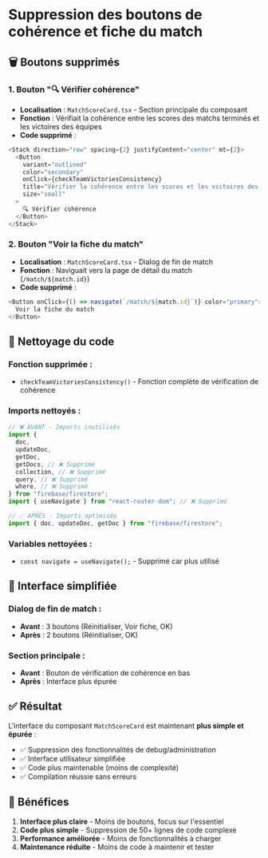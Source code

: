 # Suppression des boutons de cohérence et fiche du match

## 🗑️ **Boutons supprimés**

### 1. **Bouton "🔍 Vérifier cohérence"**

- **Localisation** : `MatchScoreCard.tsx` - Section principale du composant
- **Fonction** : Vérifiait la cohérence entre les scores des matchs terminés et les victoires des équipes
- **Code supprimé** :

```typescript
<Stack direction="row" spacing={2} justifyContent="center" mt={2}>
  <Button
    variant="outlined"
    color="secondary"
    onClick={checkTeamVictoriesConsistency}
    title="Vérifier la cohérence entre les scores et les victoires des équipes"
    size="small"
  >
    🔍 Vérifier cohérence
  </Button>
</Stack>
```

### 2. **Bouton "Voir la fiche du match"**

- **Localisation** : `MatchScoreCard.tsx` - Dialog de fin de match
- **Fonction** : Naviguait vers la page de détail du match (`/match/${match.id}`)
- **Code supprimé** :

```typescript
<Button onClick={() => navigate(`/match/${match.id}`)} color="primary">
  Voir la fiche du match
</Button>
```

## 🧹 **Nettoyage du code**

### **Fonction supprimée** :

- `checkTeamVictoriesConsistency()` - Fonction complète de vérification de cohérence

### **Imports nettoyés** :

```typescript
// ❌ AVANT - Imports inutilisés
import {
  doc,
  updateDoc,
  getDoc,
  getDocs, // ❌ Supprimé
  collection, // ❌ Supprimé
  query, // ❌ Supprimé
  where, // ❌ Supprimé
} from "firebase/firestore";
import { useNavigate } from "react-router-dom"; // ❌ Supprimé

// ✅ APRÈS - Imports optimisés
import { doc, updateDoc, getDoc } from "firebase/firestore";
```

### **Variables nettoyées** :

- `const navigate = useNavigate();` - Supprimé car plus utilisé

## 🎯 **Interface simplifiée**

### **Dialog de fin de match** :

- **Avant** : 3 boutons (Réinitialiser, Voir fiche, OK)
- **Après** : 2 boutons (Réinitialiser, OK)

### **Section principale** :

- **Avant** : Bouton de vérification de cohérence en bas
- **Après** : Interface plus épurée

## ✅ **Résultat**

L'interface du composant `MatchScoreCard` est maintenant **plus simple et épurée** :

- ✅ Suppression des fonctionnalités de debug/administration
- ✅ Interface utilisateur simplifiée
- ✅ Code plus maintenable (moins de complexité)
- ✅ Compilation réussie sans erreurs

## 🎯 **Bénéfices**

1. **Interface plus claire** - Moins de boutons, focus sur l'essentiel
2. **Code plus simple** - Suppression de 50+ lignes de code complexe
3. **Performance améliorée** - Moins de fonctionnalités à charger
4. **Maintenance réduite** - Moins de code à maintenir et tester

